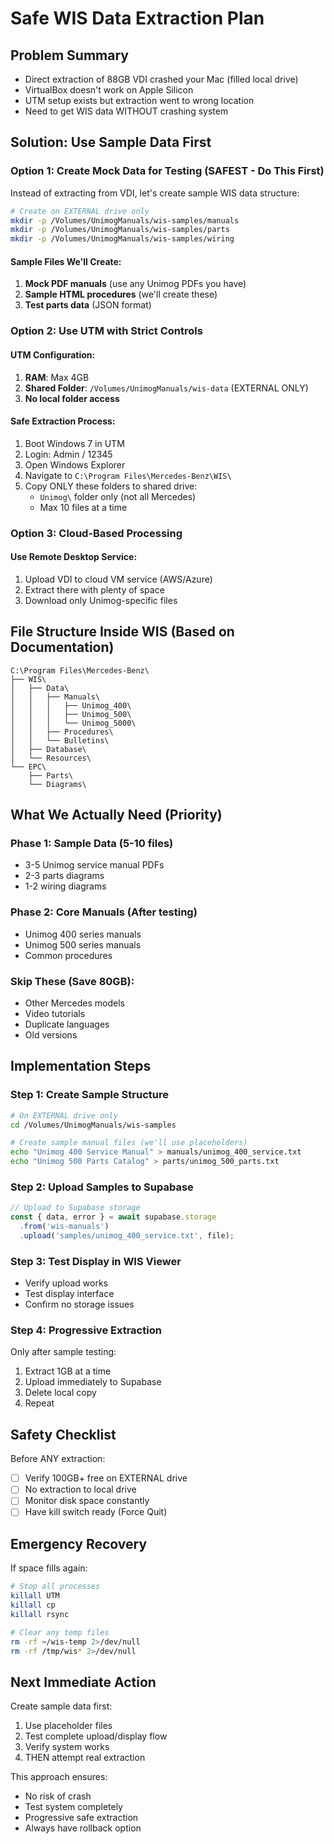 # Safe WIS Data Extraction Plan

## Problem Summary
- Direct extraction of 88GB VDI crashed your Mac (filled local drive)
- VirtualBox doesn't work on Apple Silicon
- UTM setup exists but extraction went to wrong location
- Need to get WIS data WITHOUT crashing system

## Solution: Use Sample Data First

### Option 1: Create Mock Data for Testing (SAFEST - Do This First)

Instead of extracting from VDI, let's create sample WIS data structure:

```bash
# Create on EXTERNAL drive only
mkdir -p /Volumes/UnimogManuals/wis-samples/manuals
mkdir -p /Volumes/UnimogManuals/wis-samples/parts
mkdir -p /Volumes/UnimogManuals/wis-samples/wiring
```

#### Sample Files We'll Create:
1. **Mock PDF manuals** (use any Unimog PDFs you have)
2. **Sample HTML procedures** (we'll create these)
3. **Test parts data** (JSON format)

### Option 2: Use UTM with Strict Controls

#### UTM Configuration:
1. **RAM**: Max 4GB
2. **Shared Folder**: `/Volumes/UnimogManuals/wis-data` (EXTERNAL ONLY)
3. **No local folder access**

#### Safe Extraction Process:
1. Boot Windows 7 in UTM
2. Login: Admin / 12345
3. Open Windows Explorer
4. Navigate to `C:\Program Files\Mercedes-Benz\WIS\`
5. Copy ONLY these folders to shared drive:
   - `Unimog\` folder only (not all Mercedes)
   - Max 10 files at a time

### Option 3: Cloud-Based Processing

#### Use Remote Desktop Service:
1. Upload VDI to cloud VM service (AWS/Azure)
2. Extract there with plenty of space
3. Download only Unimog-specific files

## File Structure Inside WIS (Based on Documentation)

```
C:\Program Files\Mercedes-Benz\
├── WIS\
│   ├── Data\
│   │   ├── Manuals\
│   │   │   ├── Unimog_400\
│   │   │   ├── Unimog_500\
│   │   │   └── Unimog_5000\
│   │   ├── Procedures\
│   │   └── Bulletins\
│   ├── Database\
│   └── Resources\
└── EPC\
    ├── Parts\
    └── Diagrams\
```

## What We Actually Need (Priority)

### Phase 1: Sample Data (5-10 files)
- 3-5 Unimog service manual PDFs
- 2-3 parts diagrams
- 1-2 wiring diagrams

### Phase 2: Core Manuals (After testing)
- Unimog 400 series manuals
- Unimog 500 series manuals  
- Common procedures

### Skip These (Save 80GB):
- Other Mercedes models
- Video tutorials
- Duplicate languages
- Old versions

## Implementation Steps

### Step 1: Create Sample Structure
```bash
# On EXTERNAL drive only
cd /Volumes/UnimogManuals/wis-samples

# Create sample manual files (we'll use placeholders)
echo "Unimog 400 Service Manual" > manuals/unimog_400_service.txt
echo "Unimog 500 Parts Catalog" > parts/unimog_500_parts.txt
```

### Step 2: Upload Samples to Supabase
```typescript
// Upload to Supabase storage
const { data, error } = await supabase.storage
  .from('wis-manuals')
  .upload('samples/unimog_400_service.txt', file);
```

### Step 3: Test Display in WIS Viewer
- Verify upload works
- Test display interface
- Confirm no storage issues

### Step 4: Progressive Extraction
Only after sample testing:
1. Extract 1GB at a time
2. Upload immediately to Supabase
3. Delete local copy
4. Repeat

## Safety Checklist

Before ANY extraction:
- [ ] Verify 100GB+ free on EXTERNAL drive
- [ ] No extraction to local drive
- [ ] Monitor disk space constantly
- [ ] Have kill switch ready (Force Quit)

## Emergency Recovery

If space fills again:
```bash
# Stop all processes
killall UTM
killall cp
killall rsync

# Clear any temp files
rm -rf ~/wis-temp 2>/dev/null
rm -rf /tmp/wis* 2>/dev/null
```

## Next Immediate Action

Create sample data first:
1. Use placeholder files
2. Test complete upload/display flow
3. Verify system works
4. THEN attempt real extraction

This approach ensures:
- No risk of crash
- Test system completely
- Progressive safe extraction
- Always have rollback option